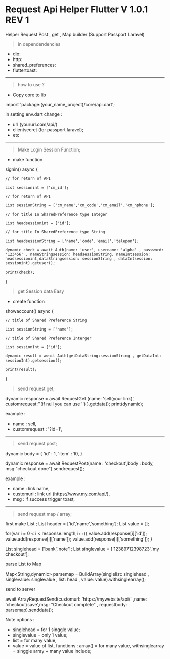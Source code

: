 # Request Api Helper Flutter V 1.0.1 REV 1
 Helper Request Post , get , Map builder (Support Passport Laravel)
 
 > in dependendencies
  - dio:
  - http:
  - shared_preferences:
  - fluttertoast:	
  
  <hr>
  
 > how to use ?
 
 - Copy core to lib
 
 import 'package:(your_name_project)/core/api.dart';
   
 in setting env.dart change :
  - url (yoururl.com/api/) 
  - clientsecret (for passport laravel);
  - etc
 
  <hr>
  
 > Make Login Session Function;
 - make function
 
 signin() async {

    // for return of API
    
    List sessionint = ['cm_id'];

    // for return of API

    List sessionString = ['cm_name','cm_code','cm_email','cm_nphone'];

    // for title In SharedPreference type Integer

    List headsessionint = ['id'];

    // for title In SharedPreference type String
  
    List headsessionString = ['name','code','email','telepon'];

    dynamic check = await Auth(name: 'user', username: 'alpha' , password: '123456' , nameStringsession: headsessionString, nameIntsession: headsessionint,dataStringsession: sessionString , dataIntsession: sessionint).getuser();

    print(check);

  }
  
 > get Session data Easy
 - create function 
 
 showaccount() async {
    
    // title of Shared Preference String
    
    List sessionString = ['name'];
    
    // title of Shared Preference Interger
    
    List sessionInt = ['id'];
    
    dynamic result = await Auth(getDataString:sessionString , getDataInt: sessionInt).getsession();
    
    print(result); 
  
  }
  
 
 > send request get;
 
 dynamic response = await RequestGet (name: 'sell(your link)', customrequest:''(if null you can use '') ).getdata();
 print(dynamic);
  
  example : 
  - name : sell,
  - customrequest : '?id=1',
 
  <hr>
 
 > send request post;
 
 dynamic body = {
    'id' : 1,
    'item' : 10,
 }
 
 dynamic response = await RequestPost(name : 'checkout',body : body, msg:"checkout done").sendrequest();
  
  example :
  - name : link name,
  - customurl : link url (https://www.my.com/api/),
  - msg : if success trigger toast,
    
  <hr>
 
 > send request map / array;
 
 first make List ;
 List header = ['id','name','something'];
 List value = [];
 
 for(var i = 0 < i < response.length;i++){
    value.add(response[i]['id']);
    value.add(response[i]['name']);
    value.add(response[i]['something']);
 }
 
 List singlehead = ['bank','note'];
 List singlevalue = ['12389712398723','my checkout'];
 
parse List to Map <br>

Map<String,dynamic> parsemap = BuildArray(singlelist: singlehead , singlevalue:  singlevalue , list: head , value: value).withsinglearray(); 

send to server<br>

 await ArrayRequestSend(customurl: 'https://mywebsite/api/' ,name: 'checkout/save',msg: "Checkout complete" , requestbody: parsemap).senddata();

 
 Note options : 
  - singlehead = for 1 singgle value;
  - singlevalue = only 1 value;
  - list = for many value,
  - value = value of list,
 functions :
 array() = for many value,
 withsinglearray = singgle array + many value include;
 
